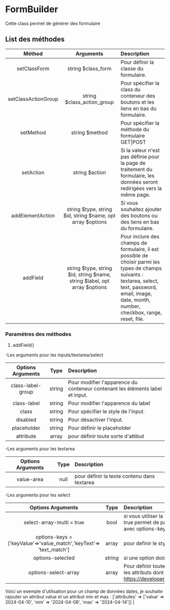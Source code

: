 # FormBuilder

Cette class permet de générer des formulaire 

## List des méthodes

| Méthod | Arguments | Description |
| :---: | :---: | :--- |
| setClassForm | string $class_form | Pour définir la classe du formulaire. |
| setClassActionGroup | string $class_action_group | Pour spécifier la class du conteneur des boutons et les liens en bas du formulaire. |
| setMethod | string $method | Pour spécifier la méthode du formulaire GET\|POST |
| setAction | string $action | Si la valeur n'est pas définie pour la page de traitement du formulaire, les données seront redirigées vers la même page. |
| addElementAction | string $type, string $id, string $name, opt array $options | Si vous souhaitez ajouter des boutons ou des liens en bas du formulaire. |
| addField | string $type, string $id, string $name, string $label, opt array $options | Pour inclure des champs de formulaire, il est possible de choisir parmi les types de champs suivants : textarea, select, text, password, email, image, date, month, number, checkbox, range, reset, file. |


### Paramètres des méthodes

1. addField()

  -Les arguments pour les inputs/textarea/select

  | Options Arguments | Type | Description |
  | :---: | :---: | :--- |
  | class-label-group | string | Pour modifier l'apparence du conteneur contenant les éléments label et input. |
  | class-label | string | Pour modifier l'apparence du label |
  | class | string | Pour spécifier le style de l'input. |
  | disabled | string | Pour désactiver l'input. |
  | placeholder | string | Pour définir le placeholder |
  | attribute | array | pour définir toute sorte d'attibut |

  -Les arguments pour les textarea

  | Options Arguments | Type | Description |
  | :---: | :---: | :--- |
  | value-area | null | pour définir la texte contenu dans textarea |

  -Les arguments pour les select

  | Options Arguments | Type | Description |
  | :---: | :---: | :--- |
  | select-array-multi = true | bool |  si vous utiliser la balise select l'option select-array-multi = true permet de passé un array multidimensionnel à utilisé avec options-keys |
  | options-keys = ['keyValue'=>'value_match','keyText'=> 'text_match'] | array | pour definir le style de l'input |
  | options-selected | string | si une option dois être selectionner par défault |
  | options-select-array | array | Pour définir toutes sortes d'attributs. Vous trouverez tous les attributs dont vous avez besoin sûr : https://developer.mozilla.org/fr/docs/Web/HTML/Attributes.

Voici un exemple d'utilisation pour un champ de données dates, je souhaite rajouter un attribut value et un attribut min et max : ['attributes' => ['value' => 2024-04-10', 'min' => '2024-04-08', 'max' => '2024-04-14']] |

